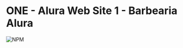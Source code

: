 # ONE - Alura Web Site 1 - Barbearia Alura

![NPM](https://github.com/jhonncamarg0/ONE-Web-1-Barbearia-Alura/blob/main/assets/img/razor.png)

